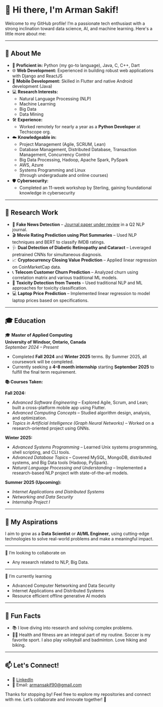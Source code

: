 # 👋 Hi there, I'm Arman Sakif!  

Welcome to my GitHub profile! I’m a passionate tech enthusiast with a strong inclination toward data science, AI, and machine learning. Here's a little more about me:  

---

## 🚀 About Me  
- 🔧 **Proficient in:** Python (my go-to language), Java, C, C++, Dart  
- 🌐 **Web Development:** Experienced in building robust web applications with Django and ReactJS
- 📱 **Mobile Development:** Skilled in Flutter and native Android development (Java)  
- 💻 **Research Interests:**  
  - Natural Language Processing (NLP)  
  - Machine Learning  
  - Big Data  
  - Data Mining
- 🛠️ **Experience:**  
  - Worked remotely for nearly a year as a **Python Developer** at Techscope org.  
- ☁️ **Knowledgeable in:**  
  - Project Management (Agile, SCRUM, Lean)
  - Database Management, Distributed Database, Transaction Management, Concurrency Control
  - Big Data Processing, Hadoop, Apache Spark, PySpark
  - AWS, Azure
  - Systems Programming and Linux  
  (through undergraduate and online courses)  
- 🛡️ **Cybersecurity:**  
  - Completed an 11-week workshop by Sterling, gaining foundational knowledge in cybersecurity  

---

## 🧪 Research Work  

- 📰 **Fake News Detection** – [Journal paper under review](https://arxiv.org/pdf/2307.06979) in a Q2 NLP journal.  
- 🎬 **Movie Rating Prediction using Plot Summaries** – Used NLP techniques and BERT to classify IMDB ratings.  
- 🩺 **Dual Detection of Diabetic Retinopathy and Cataract** – Leveraged pretrained CNNs for simultaneous diagnosis.  
- 📈 **Cryptocurrency Closing Value Prediction** – Applied linear regression on CoinMarketCap data.  
- 📞 **Telecom Customer Churn Prediction** – Analyzed churn using correlation matrix and various traditional ML models.  
- 🧠 **Toxicity Detection from Tweets** – Used traditional NLP and ML approaches for toxicity classification.  
- 💻 **Laptop Price Prediction** – Implemented linear regression to model laptop prices based on specifications.  


---

## 🎓 Education  
🎓 **Master of Applied Computing**  
**University of Windsor, Ontario, Canada**  
*September 2024 – Present*  
- Completed **Fall 2024** and **Winter 2025** terms. By Summer 2025, all coursework will be completed.  
- Currently seeking a **4–8 month internship** starting **September 2025** to fulfill the final term requirement.  

**📚 Courses Taken:**  

**Fall 2024:**  
- *Advanced Software Engineering* – Explored Agile, Scrum, and Lean; built a cross-platform mobile app using Flutter.  
- *Advanced Computing Concepts* – Studied algorithm design, analysis, and optimization.  
- *Topics in Artificial Intelligence (Graph Neural Networks)* – Worked on a research-oriented project using GNNs.

**Winter 2025:**  
- *Advanced Systems Programming* – Learned Unix systems programming, shell scripting, and CLI tools.  
- *Advanced Database Topics* – Covered MySQL, MongoDB, distributed systems, and Big Data tools (Hadoop, PySpark).  
- *Natural Language Processing and Understanding* – Implemented a research-based NLP project with state-of-the-art models.

**Summer 2025 (Upcoming):**  
- *Internet Applications and Distributed Systems*  
- *Networking and Data Security*  
- *Internship Project I*  

---

## 🎯 My Aspirations  
I aim to grow as a **Data Scientist** or **AI/ML Engineer**, using cutting-edge technologies to solve real-world problems and make a meaningful impact.  

---

👯 I’m looking to collaborate on 
- Any research related to NLP, Big Data. 

---

🌱 I’m currently learning 
- Advanced Computer Networking and Data Security
- Internet Applications and Distributed Systems
- Resource efficient offline generative AI models

---

## 🌟 Fun Facts  
- 📚 I love diving into research and solving complex problems.  
- 🏋️‍♂️ Health and fitness are an integral part of my routine. Soccer is my favorite sport. I also play volleyball and badminton. Love hiking and biking. 

---

## 📫 Let's Connect!  
- 💼 [LinkedIn](https://linkedin.com/in/arman-sakif-09)  
- 📧 Email: armansakif90@gmail.com  

Thanks for stopping by! Feel free to explore my repositories and connect with me. Let’s collaborate and innovate together! 🚀  
